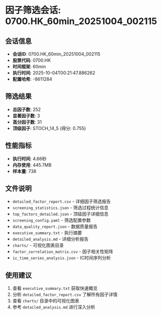 # 因子筛选会话: 0700.HK_60min_20251004_002115

## 会话信息
- **会话ID**: 0700.HK_60min_20251004_002115
- **股票代码**: 0700.HK
- **时间框架**: 60min
- **执行时间**: 2025-10-04T00:21:47.886262
- **配置哈希**: -8611284

## 筛选结果
- **总因子数**: 252
- **显著因子数**: 3
- **高分因子数**: 31
- **顶级因子**: STOCH_14_5 (得分: 0.755)

## 性能指标
- **执行时间**: 4.66秒
- **内存使用**: 445.7MB
- **样本量**: 738

## 文件说明
- `detailed_factor_report.csv` - 详细因子筛选报告
- `screening_statistics.json` - 筛选过程统计信息
- `top_factors_detailed.json` - 顶级因子详细信息
- `screening_config.yaml` - 筛选配置参数
- `data_quality_report.json` - 数据质量报告
- `executive_summary.txt` - 执行摘要
- `detailed_analysis.md` - 详细分析报告
- `charts/` - 可视化图表目录
- `factor_correlation_matrix.csv` - 因子相关性矩阵
- `ic_time_series_analysis.json` - IC时间序列分析

## 使用建议
1. 查看 `executive_summary.txt` 获取快速概览
2. 分析 `detailed_factor_report.csv` 了解所有因子详情
3. 查看 `charts/` 目录中的可视化图表
4. 参考 `detailed_analysis.md` 进行深入分析

